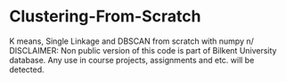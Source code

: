 # Clustering-From-Scratch
K means, Single Linkage and DBSCAN from scratch with numpy n/ DISCLAIMER: Non public version of this code is part of Bilkent University database. Any use in course projects, assignments and etc. will be detected. 
